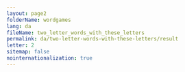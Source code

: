 ```yaml
---
layout: page2
folderName: wordgames
lang: da
fileName: two_letter_words_with_these_letters
permalink: da/two-letter-words-with-these-letters/result
letter: 2
sitemap: false
nointernationalization: true   
---
```

